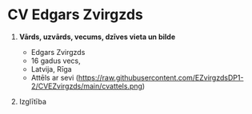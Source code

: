 # CV Edgars Zvirgzds

1. **Vārds, uzvārds, vecums, dzīves vieta un bilde**
    * Edgars Zvirgzds 
    * 16 gadus vecs, 
    * Latvija, Rīga
    * Attēls ar sevi (https://raw.githubusercontent.com/EZvirgzdsDP1-2/CVEZvirgzds/main/cvattels.png)
    


2. Izglītība 
